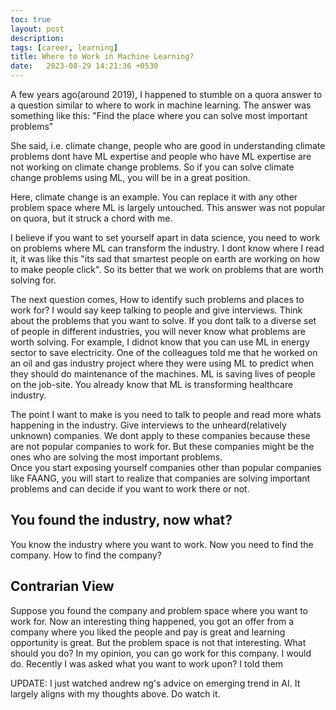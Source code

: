 ```yaml
---
toc: true
layout: post
description:  
tags: [career, learning]
title: Where to Work in Machine Learning? 
date:   2023-08-29 14:21:36 +0530
---
```


A few years ago(around 2019), I happened to stumble on a quora answer to a question similar to where to work in machine learning. The answer was something like this:
"Find the place where you can solve most important problems"

She said, i.e. climate change, people who are good in understanding climate problems dont have ML expertise and people who have ML expertise are not working on climate change problems. So if you can solve climate change problems using ML, you will be in a great position. 

Here, climate change is an example. You can replace it with any other problem space where ML is largely untouched. This answer was not popular on quora, but it struck a chord with me. 

I believe if you want to set yourself apart in data science, you need to work on problems where ML can transform the industry. I dont know where I read it, it was like this "its sad that smartest people on earth are working on how to make people click". So its better that we work on problems that are worth solving for.  

The next question comes, How to identify such problems and places to work for? 
I would say keep talking to people and give interviews. Think about the problems that you want to solve. If you dont talk to a diverse set of people in different industries, you will never know what problems are worth solving. For example, I didnot know that you can use ML in energy sector to save electricity. One of the colleagues told me that he worked on an oil and gas industry project where they were using ML to predict when they should do maintenance of the machines. ML is saving lives of people on the job-site. You already know that ML is transforming healthcare industry.

The point I want to make is you need to talk to people and read more whats happening in the industry. Give interviews to the unheard(relatively unknown) companies. We dont apply to these companies because these are not popular companies to work for. But these companies might be the ones who are solving the most important problems.  
Once you start exposing yourself companies other than popular companies like FAANG, you will start to realize that companies are solving important problems and can decide if you want to work there or not.

## You found the industry, now what?
You know the industry where you want to work. Now you need to find the company. How to find the company?

## Contrarian View
Suppose you found the company and problem space where you want to work for. Now an interesting thing happened, you got an offer from a company where you liked the people and pay is great and learning opportunity is great. But the problem space is not that interesting. What should you do?
In my opinion, you can go work for this company. I would do. 
Recently I was asked what you want to work upon? 
I told them




UPDATE:
I just watched andrew ng's advice on emerging trend in AI. It largely aligns with my thoughts above. Do watch it.
